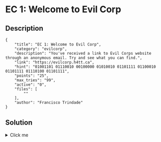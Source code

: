 # EC 1: Welcome to Evil Corp

## Description

```
{
    "title": "EC 1: Welcome to Evil Corp",
    "category": "evilcorp",
    "description": "You've received a link to Evil Corps website through an anonymous email. Try and see what you can find.",
    "link": "https://evilcorp.h4tt.ca",
    "hint": "01001101 01110010 00100000 01010010 01101111 01100010 01101111 01110100 01101111",
    "points": "25",
    "max_tries": "99",
    "active": "0",
    "files": [
        ""
    ],
    "author": "Francisco Trindade"
}
```

## Solution

<details><summary>Click me</summary>If users navigate to <link>/robots.txt. They'll find one dissalowed url. Navigating to /s3cr3ts they'll find a message and the flag.

flag{r0b075_m155_fun_d1r5}
</details>